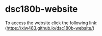 # dsc180b-website

To access the website click the following link: (https://xiw483.github.io/dsc180b-website/)
